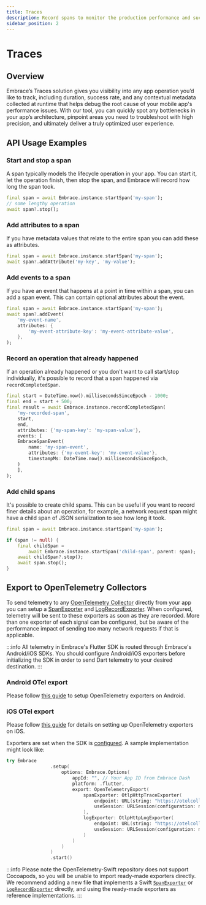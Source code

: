 ```yaml
---
title: Traces
description: Record spans to monitor the production performance and success rates of operations within your mobile app.
sidebar_position: 2
---
```


# Traces

## Overview

Embrace’s Traces solution gives you visibility into any app operation you’d like to track, including duration, success rate, and any contextual metadata collected at runtime that helps debug the root cause of your mobile app's performance issues. With our tool, you can quickly spot any bottlenecks in your app’s architecture, pinpoint areas you need to troubleshoot with high precision, and ultimately deliver a truly optimized user experience.

## API Usage Examples

### Start and stop a span

A span typically models the lifecycle operation in your app. You can start it, let the operation finish, then stop the span, and Embrace will record how long the span took.

```dart
final span = await Embrace.instance.startSpan('my-span');
// some lengthy operation
await span?.stop();
```

### Add attributes to a span

If you have metadata values that relate to the entire span you can add these as attributes.

```dart
final span = await Embrace.instance.startSpan('my-span');
await span?.addAttribute('my-key', 'my-value');
```

### Add events to a span

If you have an event that happens at a point in time within a span, you can add a span event. This can contain optional attributes about the event.

```dart
final span = await Embrace.instance.startSpan('my-span');
await span?.addEvent(
    'my-event-name',
    attributes: {
        'my-event-attribute-key': 'my-event-attribute-value',
    },
);
```

### Record an operation that already happened

If an operation already happened or you don't want to call start/stop individually, it's possible to record that a span happened via `recordCompletedSpan`.

```dart
final start = DateTime.now().millisecondsSinceEpoch - 1000;
final end = start + 500;
final result = await Embrace.instance.recordCompletedSpan(
    'my-recorded-span',
    start,
    end,
    attributes: {'my-span-key': 'my-span-value'},
    events: [
    EmbraceSpanEvent(
        name: 'my-span-event',
        attributes: {'my-event-key': 'my-event-value'},
        timestampMs: DateTime.now().millisecondsSinceEpoch,
    )
    ],
);
```

### Add child spans

It's possible to create child spans. This can be useful if you want to record finer details about an operation, for example, a network request span might have a child span of JSON serialization to see how long it took.

```dart
final span = await Embrace.instance.startSpan('my-span');

if (span != null) {
    final childSpan =
        await Embrace.instance.startSpan('child-span', parent: span);
    await childSpan?.stop();
    await span.stop();
}
```

## Export to OpenTelemetry Collectors

To send telemetry to any [OpenTelemetry Collector](https://opentelemetry.io/docs/collector/) directly from your app you can setup a [SpanExporter](https://opentelemetry.io/docs/specs/otel/trace/sdk/#span-exporter) and [LogRecordExporter](https://opentelemetry.io/docs/specs/otel/logs/sdk/#logrecordexporter). When configured, telemetry will be sent to these exporters as soon as they are recorded. More than one exporter of each signal can be configured, but be aware of the performance impact of sending too many network requests if that is applicable.

:::info
All telemetry in Embrace's Flutter SDK is routed through Embrace's Android/iOS SDKs. You should configure Android/iOS exporters before initializing the SDK in order to send Dart telemetry to your desired destination.
:::

### Android OTel export
Please follow [this guide](/android/features/traces/#export-to-opentelemetry-collectors) to setup OpenTelemetry exporters on Android.

### iOS OTel export
Please follow [this guide](/docs/ios/6x/advanced-features/opentelemetry-export) for details on setting up OpenTelemetry exporters on iOS.

Exporters are set when the SDK is [configured](/flutter/integration/add-embrace-sdk/#ios-setup). A sample implementation might look like:

```swift
try Embrace
                .setup(
                    options: Embrace.Options(
                        appId: "", // Your App ID from Embrace Dash
                        platform: .flutter,
                        export: OpenTelemetryExport(
                            spanExporter: OtlpHttpTraceExporter(
                                endpoint: URL(string: "https://otelcollector-gateway.mydomain.com/v1/traces")!,
                                useSession: URLSession(configuration: myAuthorizedConfiguration)
                            ),
                            logExporter: OtlpHttpLogExporter(
                                endpoint: URL(string: "https://otelcollector-gateway.mydomain.com/v1/logs")!,
                                useSession: URLSession(configuration: myAuthorizedConfiguration)
                            )
                        )
                    )
                )
                .start()
```

:::info
Please note the OpenTelemetry-Swift repository does not support Cocoapods, so you will be unable to import ready-made exporters directly. We recommend adding a new file that implements a Swift [`SpanExporter`](https://github.com/open-telemetry/opentelemetry-swift/blob/main/Sources/OpenTelemetrySdk/Trace/Export/SpanExporter.swift) or [`LogRecordExporter`](https://github.com/open-telemetry/opentelemetry-swift/blob/main/Sources/OpenTelemetrySdk/Logs/Export/LogRecordExporter.swift) directly, and using the ready-made exporters as reference implementations.
:::
